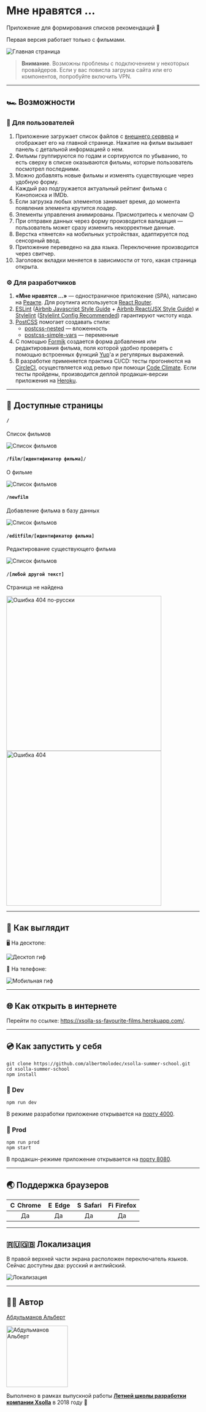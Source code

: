 # Мне нравятся ...
Приложение для формирования списков рекомендаций 💙

Первая версия работает только с фильмами.

![Главная страница](https://i.imgur.com/dmHYPsT.png)

> **Внимание**. Возможны проблемы с подключением у некоторых провайдеров. Если у вас повисла загрузка сайта или его компонентов, попробуйте включить VPN.

---
## 🏎️ Возможности

### 👫 Для пользователей

1. Приложение загружает список файлов с [внешнего сервера](https://xsolla-ss-films-api.herokuapp.com/films) и отображает его на главной странице. Нажатие на фильм вызывает панель с детальной информацией о нем.
1. Фильмы группируются по годам и сортируются по убыванию, то есть сверху в списке оказываются фильмы, которые пользователь посмотрел последними.
1. Можно добавлять новые фильмы и изменять существующие через удобную форму.
1. Каждый раз подгружается актуальный рейтинг фильма с Кинопоиска и IMDb.
1. Если загрузка любых элементов занимает время, до момента появления элемента крутится лоадер.
1. Элементы управления анимированы. Присмотритесь к мелочам 😉
1. При отправке данных через форму производится валидация — пользователь может сразу изменить некорректные данные.
1. Верстка «тянется» на мобильных устройствах, адаптируется под сенсорный ввод.
1. Приложение переведено на два языка. Переключение производится через свитчер.
1. Заголовок вкладки меняется в зависимости от того, какая страница открыта.

### ⚙ Для разработчиков

1. **«Мне нравятся ...»** — одностраничное приложение (SPA), написано на [Реакте](https://reactjs.org/). Для роутинга используется [React Router](https://github.com/ReactTraining/react-router). 
1. [ESLint](https://eslint.org/) ([Airbnb Javascript Style Guide](https://github.com/airbnb/javascript/) + [Airbnb React/JSX Style Guide](https://github.com/airbnb/javascript/tree/master/react)) и [Stylelint](https://stylelint.io/) ([Stylelint Config Recommended](https://github.com/stylelint/stylelint-config-recommended)) гарантируют чистоту кода.
1. [PostCSS](https://postcss.org/) помогает создавать стили: 
    - [postcss-nested](https://github.com/postcss/postcss-nested) — вложенность
    - [postcss-simple-vars](https://github.com/postcss/postcss-simple-vars) — переменные
1. С помощью [Formik](https://jaredpalmer.com/formik) создается форма добавления или редактирования фильма, поля которой удобно проверять с помощью встроенных функций [Yup](https://github.com/jquense/yup#stringmatchesregex-regex-message-string-schema)'а и регулярных выражений.
1. В разработке применяется практика CI/CD: тесты прогоняются на [CircleCI](https://circleci.com/), осуществляется код ревью при помощи [Code Climate](https://codeclimate.com/). Если тесты пройдены, производится деплой продакшн-версии приложения на [Heroku](https://heroku.com).

---
## 📑 Доступные страницы

#### `/`
Cписок фильмов

![Список фильмов](https://i.imgur.com/ky9KcBY.png)

#### `/film/[идентификатор фильма]/`
О фильме

![Список фильмов](https://i.imgur.com/Vd9QBaJ.png)

#### `/newfilm`
Добавление фильма в базу данных

![Список фильмов](https://i.imgur.com/1oR5THS.png)

#### `/editfilm/[идентификатор фильма]`
Редактирование существующего фильма

![Список фильмов](https://i.imgur.com/CRVGqZs.png)

#### `/[любой другой текст]`
Страница не найдена
    
<img src="https://i.imgur.com/rRx1quV.png" title="Ошибка 404 по-русски" width="404"/><img src="https://i.imgur.com/Q7zTXo6.png" title="Ошибка 404" width="404"/>

---
## 🎨 Как выглядит

🖥️ На десктопе:

![Десктоп гиф](https://i.imgur.com/PLGYn0B.gif)

📱 На телефоне:

![Мобильная гиф](https://i.imgur.com/JRihPBN.gif)

---
## 🌐 Как открыть в интернете

Перейти по ссылке: https://xsolla-ss-favourite-films.herokuapp.com/.

---
## 💿 Как запустить у себя

```
git clone https://github.com/albertmolodec/xsolla-summer-school.git
cd xsolla-summer-school
npm install
```

### 🦄 Dev

```
npm run dev
```

В режиме разработки приложение открывается на [порту 4000](http://localhost:4000).

### 🏇 Prod

```
npm run prod
npm start
```

В продакшн-режиме приложение открывается на [порту 8080](http://localhost:8080).

---
## 🌏 Поддержка браузеров

| <img src="https://user-images.githubusercontent.com/1215767/34348387-a2e64588-ea4d-11e7-8267-a43365103afe.png" alt="Chrome" width="16px" height="16px" /> Chrome | <img src="https://user-images.githubusercontent.com/1215767/34348380-93e77ae8-ea4d-11e7-8696-9a989ddbbbf5.png" alt="Edge" width="16px" height="16px" /> Edge | <img src="https://user-images.githubusercontent.com/1215767/34348394-a981f892-ea4d-11e7-9156-d128d58386b9.png" alt="Safari" width="16px" height="16px" /> Safari | <img src="https://user-images.githubusercontent.com/1215767/34348383-9e7ed492-ea4d-11e7-910c-03b39d52f496.png" alt="Firefox" width="16px" height="16px" /> Firefox |
| :---------: | :---------: | :---------: | :---------: |
| Да | Да | Да | Да |

---
## 🇷🇺🇬🇧 Локализация

В правой верхней части экрана расположен переключатель языков. Сейчас доступны два: русский и английский.

![Локализация](https://i.imgur.com/aAlhZkZ.gif)

---
## 👨‍💻 Автор

[Абдульманов Альберт](https://github.com/albertmolodec)

<a href="https://github.com/albertmolodec"><img src="https://i.imgur.com/ECT91Lf.jpg" alt="Абдульманов Альберт" width="160px"/></a>


Выполнено в рамках выпускной работы **[Летней школы разработки компании Xsolla](http://school.xsolla.com/)** в 2018 году 🎯
